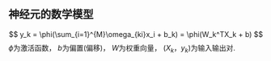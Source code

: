 ## 神经元的数学模型
$$
y_k = \phi(\sum_{i=1}^{M}\omega_{ki}x_i + b_k) = \phi(W_k^TX_k + b)
$$
$\phi$为激活函数， $b$为偏置(偏移)， $W$为权重向量， $(X_k，y_k)$为输入输出对.

